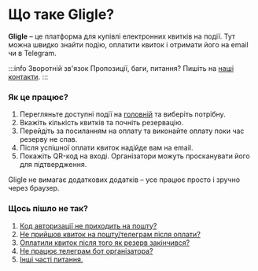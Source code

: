 # Що таке Gligle?

**Gligle** – це платформа для купівлі електронних квитків на події. Тут можна швидко знайти подію, оплатити квиток і отримати його на email чи в Telegram.

:::info Зворотній зв'язок
Пропозиції, баги, питання? Пишіть на [наші контакти](/docs/customer/support).
:::

### Як це працює?
1. Перегляньте доступні події на [головній](https://gligle.app/) та виберіть потрібну.
2. Вкажіть кількість квитків та почніть резервацію.
3. Перейдіть за посиланням на оплату та виконайте оплату поки час резерву не спав.
4. Після успішної оплати квиток надійде вам на email.
5. Покажіть QR-код на вході. Організатори можуть просканувати його для підтвердження.

Gligle не вимагає додаткових додатків – усе працює просто і зручно через браузер.

### Щось пішло не так?
1. [Код авторизації не приходить на пошту?](/docs/customer/troubleshooting#код-авторизації-не-приходить-на-пошту)
2. [Не прийшов квиток на пошту/телеграм після оплати?](/docs/customer/troubleshooting#код-авторизації-не-приходить-на-пошту)
3. [Оплатили квиток після того як резерв закінчився?](/docs/customer/troubleshooting#оплатили-квиток-після-того-як-резерв-закінчився)
4. [Не працює телеграм бот організатора?](/docs/customer/troubleshooting#не-працює-телеграм-бот-організатора)
5. [Інші часті питання.](/docs/customer/faq)
